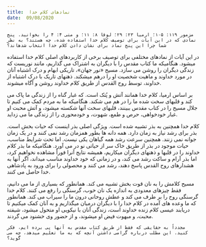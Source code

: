 ```yaml
---
title:  نمادهای کلام خدا
date:  09/08/2020
---
```


`مزمور ۱۱۹: ۱۰۵؛ ارمیا ۲۳: ۲۹؛ لوقا ۸: ۱۱؛ و متی ۴: ۴ را بخوانید. پنج نمادی که در این آیات برای توصیف کلام خدا استفاده شده، چه هستند؟ به نظر شما چرا این پنج نماد برای نشان دادن کلام خدا انتخاب شدهاند؟`

در این آیات از نمادهای مختلفی برای توصیف برخی از کاربردهای اصلی کلام خدا استفاده میشود. هنگامیکه ما کتاب مقدس را با دیگران به اشتراک می گذاریم، مانند نوریست که زندگی دیگران را روشن می سازد. مسیح «نور جهان»، تاریکی ابهام و درک اشتباه آنان در مورد خداوند و ماهیت شخصیت او را درهم میشکند. ذهنهای تاریک با درک اشتباه از خداوند، توسط روح القدس از طریق کلام خداوند روشن و آگاه میشوند.

بر اساس ارمیا، کلام خدا همانند آتش و پُتک است. که غبار گناه را از زندگی ما پاک می کند و قلبهای سخت شده ما را در هم می شکند. هنگامیکه ما به مردم کمک می کنیم تا جلال مسیح را در کتاب مقدس ببینند، قلبهای سخت آنها شکسته میشود، و آتش محبت او غبار خودخواهی، حرص و طمع، شهوت، و خودمحوری را از زندگی ما می زداید.

کلام خدا همچنین به بذر تشبیه شده است. ویژگی اصلی بذر اینست که حیات بخش است. بذر برای رشد نیاز به زمان دارد. همه دانه ها بطور همزمان رشد نمی کنند و در یک زمان جوانه نمی زنند. همچنین سرعت رشد همه گیاهان یکی نیست. اما تحت شرایط مناسب، حیات موجود در بذر از طریق خاک سر از حیاتی نو در می آورد. هنگامیکه ما بذر کلام خداوند را در قلبها و ذهنهای دیگران میکاریم، همیشه نتایج آنرا فوراً مشاهده نخواهیم کرد، اما بذر آرام و ساکت رشد می کند، و در زمانی که خود خداوند مناسب میداند، اگر آنها به هشدارهای روح القدس پاسخ دهند، رشد می کنند و محصولی را برای ورود به پادشاهی خدا حاصل می کنند.

مسیح کلامش را به نان قوت بخش تشبیه می کند. همانطور که بسیاری از ما می دانیم، فقط چیزهای معدودی به اندازه یک نان خوب، گرسنگی را رفع می کنند. کلام خدا گرسنگی روح را بر طرف می کند و عطش روحانی درون ما را سیراب می کند. همانطور که ما وعده های آمده در کلام خدا را با دیگران درمیان میگذاریم و به آنان کمک میکنیم تا دریابند عیسی کلام زنده خداوند است، زندگی آنان با نیکویی او متحول میشود، شیفته محبت، و مبهوت فیض او میشوند، و از حضور وی خشنود می گردند.

`مجدداً به حقایقی که فقط از طریق کتاب مقدس به آنها پی برده ایم، فکر کنید. این مطلب درباره گرامی داشتن آنچه که به ما تعلیم میدهد، چه می گوید؟`